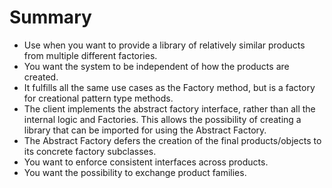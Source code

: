 # Summary

- Use when you want to provide a library of relatively similar products from multiple different factories.
- You want the system to be independent of how the products are created.
- It fulfills all the same use cases as the Factory method, but is a factory for creational pattern type methods.
- The client implements the abstract factory interface, rather than all the internal logic and Factories. This allows the possibility of creating a library that can be imported for using the Abstract Factory.
- The Abstract Factory defers the creation of the final products/objects to its concrete factory subclasses.
- You want to enforce consistent interfaces across products.
- You want the possibility to exchange product families.
